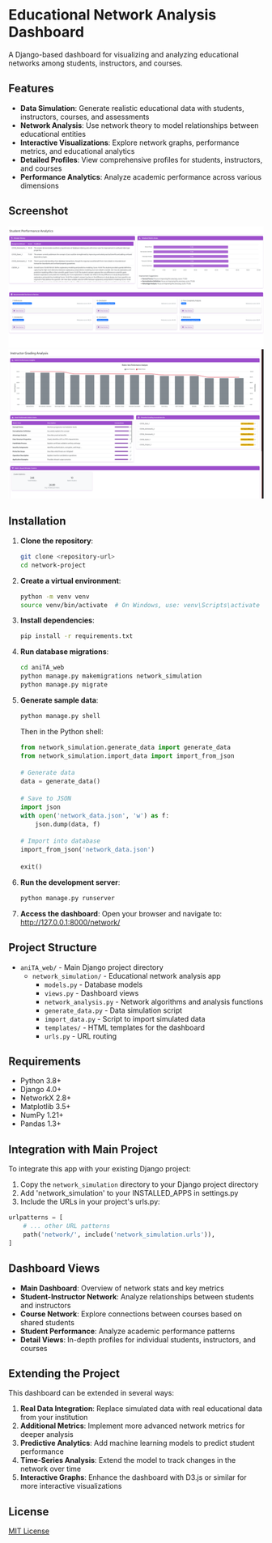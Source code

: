 # Educational Network Analysis Dashboard

A Django-based dashboard for visualizing and analyzing educational networks among students, instructors, and courses.

## Features

- **Data Simulation**: Generate realistic educational data with students, instructors, courses, and assessments
- **Network Analysis**: Use network theory to model relationships between educational entities
- **Interactive Visualizations**: Explore network graphs, performance metrics, and educational analytics
- **Detailed Profiles**: View comprehensive profiles for students, instructors, and courses
- **Performance Analytics**: Analyze academic performance across various dimensions

## Screenshot

![student dashboard](student_dashboard.png)
![instructor dashboard](instructor_dashboard.png)

## Installation

1. **Clone the repository**:
   ```bash
   git clone <repository-url>
   cd network-project
   ```

2. **Create a virtual environment**:
   ```bash
   python -m venv venv
   source venv/bin/activate  # On Windows, use: venv\Scripts\activate
   ```

3. **Install dependencies**:
   ```bash
   pip install -r requirements.txt
   ```

4. **Run database migrations**:
   ```bash
   cd aniTA_web
   python manage.py makemigrations network_simulation
   python manage.py migrate
   ```

5. **Generate sample data**:
   ```bash
   python manage.py shell
   ```
   
   Then in the Python shell:
   ```python
   from network_simulation.generate_data import generate_data
   from network_simulation.import_data import import_from_json
   
   # Generate data
   data = generate_data()
   
   # Save to JSON
   import json
   with open('network_data.json', 'w') as f:
       json.dump(data, f)
   
   # Import into database
   import_from_json('network_data.json')
   
   exit()
   ```

6. **Run the development server**:
   ```bash
   python manage.py runserver
   ```

7. **Access the dashboard**:
   Open your browser and navigate to: http://127.0.0.1:8000/network/

## Project Structure

- `aniTA_web/` - Main Django project directory
  - `network_simulation/` - Educational network analysis app
    - `models.py` - Database models
    - `views.py` - Dashboard views
    - `network_analysis.py` - Network algorithms and analysis functions
    - `generate_data.py` - Data simulation script
    - `import_data.py` - Script to import simulated data
    - `templates/` - HTML templates for the dashboard
    - `urls.py` - URL routing

## Requirements

- Python 3.8+
- Django 4.0+
- NetworkX 2.8+
- Matplotlib 3.5+
- NumPy 1.21+
- Pandas 1.3+

## Integration with Main Project

To integrate this app with your existing Django project:

1. Copy the `network_simulation` directory to your Django project directory
2. Add 'network_simulation' to your INSTALLED_APPS in settings.py
3. Include the URLs in your project's urls.py:

```python
urlpatterns = [
    # ... other URL patterns
    path('network/', include('network_simulation.urls')),
]
```

## Dashboard Views

- **Main Dashboard**: Overview of network stats and key metrics
- **Student-Instructor Network**: Analyze relationships between students and instructors
- **Course Network**: Explore connections between courses based on shared students
- **Student Performance**: Analyze academic performance patterns
- **Detail Views**: In-depth profiles for individual students, instructors, and courses

## Extending the Project

This dashboard can be extended in several ways:

1. **Real Data Integration**: Replace simulated data with real educational data from your institution
2. **Additional Metrics**: Implement more advanced network metrics for deeper analysis
3. **Predictive Analytics**: Add machine learning models to predict student performance
4. **Time-Series Analysis**: Extend the model to track changes in the network over time
5. **Interactive Graphs**: Enhance the dashboard with D3.js or similar for more interactive visualizations

## License

[MIT License](LICENSE)
